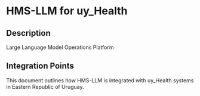 # HMS-LLM for uy_Health

## Description

Large Language Model Operations Platform

## Integration Points

This document outlines how HMS-LLM is integrated with uy_Health systems in Eastern Republic of Uruguay.
